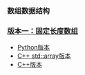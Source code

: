 ### 数组数据结构

### [版本一：固定长度数组](recipe-01)

- [Python版本](recipe-01/python)
- [C++ std::array版本](recipe-01/cxx-std-array)
- [C++版本](recipe-01/cxx)

